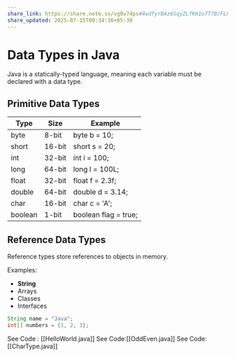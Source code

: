 ```yaml
---
share_link: https://share.note.sx/vg0v74ps#4wdfyrBAz6SqyZLfKm1o7T7B/FLkLHMmrYqs1E4XzGM
share_updated: 2025-07-15T09:34:36+05:30
---
```

# Data Types in Java

Java is a statically-typed language, meaning each variable must be declared with a data type.

## Primitive Data Types
| Type    | Size   | Example              |
| ------- | ------ | -------------------- |
| byte    | 8-bit  | byte b = 10;         |
| short   | 16-bit | short s = 20;        |
| int     | 32-bit | int i = 100;         |
| long    | 64-bit | long l = 100L;       |
| float   | 32-bit | float f = 2.3f;      |
| double  | 64-bit | double d = 3.14;     |
| char    | 16-bit | char c = 'A';        |
| boolean | 1-bit  | boolean flag = true; |

## Reference Data Types
Reference types store references to objects in memory.

Examples:
- **String**
- Arrays
- Classes
- Interfaces

```java
String name = "Java";
int[] numbers = {1, 2, 3};
```

 See Code : [[HelloWorld.java]]
 See Code:[[OddEven.java]]
 See Code:[[CharType.java]]